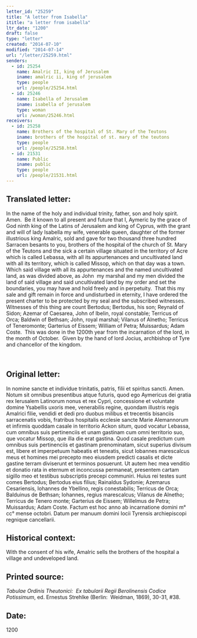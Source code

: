 ```yaml
---
letter_id: "25259"
title: "A letter from Isabella"
ititle: "a letter from isabella"
ltr_date: "1200"
draft: false
type: "letter"
created: "2014-07-10"
modified: "2014-07-14"
url: "/letter/25259.html"
senders:
  - id: 25254
    name: Amalric II, king of Jerusalem
    iname: amalric ii, king of jerusalem
    type: people
    url: /people/25254.html
  - id: 25246
    name: Isabella of Jerusalem
    iname: isabella of jerusalem
    type: woman
    url: /woman/25246.html
receivers:
  - id: 25258
    name: Brothers of the hospital of St. Mary of the Teutons
    iname: brothers of the hospital of st. mary of the teutons
    type: people
    url: /people/25258.html
  - id: 21531
    name: Public
    iname: public
    type: people
    url: /people/21531.html
---
```

<h2> Translated letter:</h2><p>In the name of the holy and individual trinity, father, son and holy spirit.&nbsp; Amen.&nbsp; Be it known to all present and future that I, Aymeric by the grace of God ninth king of the Latins of Jerusalem and king of Cyprus, with the grant and will of lady Isabella my wife, venerable queen, daughter of the former illustrious king Amalric, sold and gave for two thousand three hundred Sarracen besants to you, brothers of the hospital of the church of St. Mary of the Teutons and the sick a certain village situated in the territory of Acre which is called Lebassa, with all its appurtenances and uncultivated land with all its territory, which is called Missop, which on that day was a town.&nbsp; Which said village with all its appurtenances and the named uncultivated land, as was divided above, as John&nbsp; my marshal and my men divided the land of said village and said uncultivated land by my order and set the boundaries, you may have and hold freely and in perpetuity.&nbsp; That this my sale and gift remain in force and undisturbed in eternity, I have ordered the present charter to be protected by my seal and the subscribed witnesses.&nbsp; Witnesses of this thing are count Bertodus; Bertodus, his son; Reynald of Sidon; Azemar of Caesarea, John of Ibelin, royal constable; Terricus of Orca; Baldwin of Bethsan; John, royal marshal; Vilanus of Alnetho; Terricus of Teneromonte; Garterius of Eissem; William of Petra; Muissardus; Adam Coste.&nbsp; This was done in the 1200th year from the incarnation of the lord, in the month of October.&nbsp; Given by the hand of lord Jocius, archbishop of Tyre and chancellor of the kingdom.</p><p>&nbsp;</p><h2 class="mt-4"> Original letter:</h2><p>In nomine sancte et individue trinitatis, patris, filii et spiritus sancti. Amen. Notum sit omnibus presentibus atque futuris, quod ego Aymericus dei gratia rex Ierusalem Latinorum nonus et rex Cypri, concessione et voluntate domine Ysabellis uxoris mee, venerabilis regine, quondam illustris regis Amalrici filie, vendidi et dedi pro duobus milibus et trecentis bisanciis sarracenatis vobis, fratribus hospitalis ecclesie sancte Marie Alemannorum et infirmis quoddam casale in territorio Ackon situm, quod vocatur Lebassa, cum omnibus suis pertinenciis et unam gastinam cum omni territorio suo, que vo­catur Missop, que illa die erat gastina. Quod casale predictum cum omnibus suis pertinenciis et gastinam prenominatam, sicut superius divisum est, libere et imperpetuum habeatis et teneatis, sicut Iobannes marescalcus meus et ho­mines mei precepto meo eiusdem predicti casalis et dicte gastine terram diviserunt et terminos posuerunt. Ut autem hec mea venditio et donatio rata in eternum et inconcussa permaneat, presentem cartam sigillo meo et testibus subscriptis precepi communiri. Huius rei testes sunt comes Bertodus; Bertodus eius filius; Rainaldus Sydonie; Azemarus Cesariensis, Iohannes de Ybellino, regis conestabilis; Terricus de Orca; Balduinus de Bethsan; Iohannes, regius marescalcus; Vilanus de Alnetho; Terricus de Tenero monte; Garterius de Eissem; Willelmus de Petra; Muissardus; Adam Coste. Factum est hoc anno ab incarnatione domini m° cc° mense octobri. Datum per manuum domini Iocii Tyrensis archiepiscopi regnique cancellarii.</p><h2 class="mt-4"> Historical context:</h2><p>With the consent of his wife, Amalric sells the brothers of the hospital a village and undeveloped land.</p><h2 class="mt-4"> Printed source:</h2><p><i>Tabulae Ordinis Theutonici:&nbsp; Ex tabularii Regii Berolinensis Codice Potissimum</i>, ed. Ernestus Strehlke (Berlin:&nbsp; Weidman, 1869), 30-31, #38.</p><h2 class="mt-4"> Date:</h2>1200